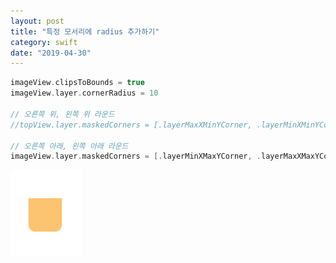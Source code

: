 ```yaml
---
layout: post
title: "특정 모서리에 radius 추가하기"
category: swift
date: "2019-04-30"
---
```



```swift
imageView.clipsToBounds = true
imageView.layer.cornerRadius = 10

// 오른쪽 위, 왼쪽 위 라운드
//topView.layer.maskedCorners = [.layerMaxXMinYCorner, .layerMinXMinYCorner]

// 오른쪽 아래, 왼쪽 아래 라운드
imageView.layer.maskedCorners = [.layerMinXMaxYCorner, .layerMaxXMaxYCorner]
```

![img1](/img/2019-04-30-add-radius-1.png)
